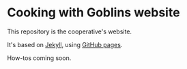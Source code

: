 # Cooking with Goblins website

This repository is the cooperative's website.

It's based on [Jekyll](https://jekyllrb.com/), using [GitHub pages](https://docs.github.com/en/pages/setting-up-a-github-pages-site-with-jekyll).

How-tos coming soon.